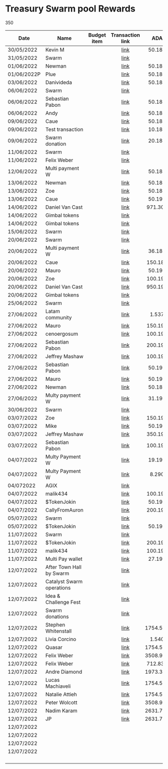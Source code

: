 # Treasury Swarm pool Rewards

350

<table><thead><tr><th>Date</th><th>Name</th><th data-type="select">Budget item</th><th align="center">Transaction link</th><th align="center">ADA out</th><th align="center">ADA in</th><th>ADA Balance</th><th>Gimbals Out</th><th>Gimbals In</th><th>Gimbals Balance</th><th>AGIX in</th><th>AGIX out</th><th>AGIX Balance</th></tr></thead><tbody><tr><td>30/05/2022</td><td>Kevin M</td><td></td><td align="center"><a href="https://raw.githubusercontent.com/treasuryguild/treasury-v3/main/Transactions/Swarm/Fund8/Treasury-Swarm-pool-Rewards/Bounty/1653931081216-Kevin-M.json">link</a></td><td align="center">50.188865</td><td align="center"></td><td>1860.081169</td><td>50</td><td></td><td>49440.00</td><td></td><td></td><td></td></tr><tr><td>31/05/2022</td><td>Swarm</td><td></td><td align="center"><a href="https://raw.githubusercontent.com/treasuryguild/treasury-v3/main/Transactions/Swarm/Fund8/Treasury-Swarm-pool-Rewards/Incoming/1654021803957-Swarm.json">link</a></td><td align="center"></td><td align="center">385.715206</td><td>2245.796375</td><td></td><td></td><td></td><td></td><td></td><td></td></tr><tr><td>01/06/2022</td><td>Newman</td><td></td><td align="center"><a href="https://raw.githubusercontent.com/treasuryguild/treasury-v3/main/Transactions/Swarm/Fund8/Treasury-Swarm-pool-Rewards/Bounty/1654083958362-Newman.json">link</a></td><td align="center">50.187105</td><td align="center"></td><td>2195.609270</td><td>50</td><td></td><td>49390.00</td><td></td><td></td><td></td></tr><tr><td>01/06/2022P</td><td>Plue</td><td></td><td align="center"><a href="https://raw.githubusercontent.com/treasuryguild/treasury-v3/main/Transactions/Swarm/Fund8/Treasury-Swarm-pool-Rewards/Bounty/1654084392808-Plue.json">link</a></td><td align="center">50.187017</td><td align="center"></td><td>2145.422253</td><td>50</td><td></td><td>49340.00</td><td></td><td></td><td></td></tr><tr><td>03/06/2022</td><td>Danivideda</td><td></td><td align="center"><a href="https://raw.githubusercontent.com/treasuryguild/treasury-v3/main/Transactions/Swarm/Fund8/Treasury-Swarm-pool-Rewards/Bounty/1654253716307-Danivideda.json">link</a></td><td align="center">50.189481</td><td align="center"></td><td>2095.232772</td><td>50</td><td></td><td>49290.00</td><td></td><td></td><td></td></tr><tr><td>06/06/2022</td><td>Swarm</td><td></td><td align="center"><a href="https://raw.githubusercontent.com/treasuryguild/treasury-v3/main/Transactions/Swarm/Fund8/Treasury-Swarm-pool-Rewards/Incoming/1654491293953-Swarm.json">link</a></td><td align="center"></td><td align="center">447.863276</td><td>2543.096048</td><td></td><td></td><td></td><td></td><td></td><td></td></tr><tr><td>06/06/2022</td><td>Sebastian Pabon</td><td></td><td align="center"><a href="https://raw.githubusercontent.com/treasuryguild/treasury-v3/main/Transactions/Swarm/Fund8/Treasury-Swarm-pool-Rewards/Bounty/1654524026485-Sebastian-Pabon.json">link</a></td><td align="center">50.187325</td><td align="center"></td><td>2492.908723</td><td>50</td><td></td><td>49240.00</td><td></td><td></td><td></td></tr><tr><td>06/06/2022</td><td>Andy</td><td></td><td align="center"><a href="https://raw.githubusercontent.com/treasuryguild/treasury-v3/main/Transactions/Swarm/Fund8/Treasury-Swarm-pool-Rewards/Bounty/1654524515805-Andy.json">link</a></td><td align="center">50.186841</td><td align="center"></td><td>2442.721882</td><td>50</td><td></td><td>49190.00</td><td></td><td></td><td></td></tr><tr><td>09/06/2022</td><td>Caue</td><td></td><td align="center"><a href="https://raw.githubusercontent.com/treasuryguild/treasury-v3/main/Transactions/Swarm/Fund8/Treasury-Swarm-pool-Rewards/Bounty/1654749939844-Caue.json">link</a></td><td align="center">50.186797</td><td align="center"></td><td>2392.535085</td><td>50</td><td></td><td>49140.00</td><td></td><td></td><td></td></tr><tr><td>09/06/2022</td><td>Test transaction</td><td></td><td align="center"><a href="https://raw.githubusercontent.com/treasuryguild/treasury-v3/main/Transactions/Swarm/Fund8/Treasury-Swarm-pool-Rewards/Other/1654781130290-Test-transaction.json">link</a></td><td align="center">10.187193</td><td align="center"></td><td>2382.347892</td><td>100</td><td></td><td>49040.00</td><td></td><td></td><td></td></tr><tr><td>09/06/2022</td><td>Swarm donation</td><td></td><td align="center"><a href="https://raw.githubusercontent.com/treasuryguild/treasury-v3/main/Transactions/Swarm/Fund8/Treasury-Swarm-pool-Rewards/Other/1654782510637-Swarm-Donation.json">link</a></td><td align="center">20.183321</td><td align="center"></td><td>2362.164571</td><td></td><td></td><td></td><td></td><td></td><td></td></tr><tr><td>11/06/2022</td><td>Swarm</td><td></td><td align="center"><a href="https://raw.githubusercontent.com/treasuryguild/treasury-v3/main/Transactions/Swarm/Fund8/Treasury-Swarm-pool-Rewards/Incoming/1654964793674-Swarm.json">link</a></td><td align="center"></td><td align="center">530.873491</td><td>22893.038062</td><td></td><td></td><td></td><td></td><td></td><td></td></tr><tr><td>11/06/2022</td><td>Felix Weber</td><td></td><td align="center"><a href="https://raw.githubusercontent.com/treasuryguild/treasury-v3/main/Transactions/Swarm/Fund8/Treasury-Swarm-pool-Rewards/Incoming/1654965370674-Felix-Weber.json">link</a></td><td align="center"></td><td align="center">1.344798</td><td>2894.382860</td><td></td><td></td><td></td><td>10000</td><td></td><td>10000</td></tr><tr><td>12/06/2022</td><td>Multi payment W</td><td></td><td align="center"><a href="https://raw.githubusercontent.com/treasuryguild/treasury-v3/main/Transactions/Swarm/Fund8/Treasury-Swarm-pool-Rewards/Swarm-Contributors/1655053971822-Multi-payment-wallet.json">link</a></td><td align="center">50.188249</td><td align="center"></td><td>2844.194611</td><td>7050</td><td></td><td>41990.00</td><td></td><td></td><td></td></tr><tr><td>13/06/2022</td><td>Newman</td><td></td><td align="center"><a href="https://raw.githubusercontent.com/treasuryguild/treasury-v3/main/Transactions/Swarm/Fund8/Treasury-Swarm-pool-Rewards/Bounty/1655094863734-Newman.json">link</a></td><td align="center">50.188205</td><td align="center"></td><td>2794.006406</td><td>75</td><td></td><td>41915.00</td><td></td><td></td><td></td></tr><tr><td>13/06/2022</td><td>Zoe</td><td></td><td align="center"><a href="https://raw.githubusercontent.com/treasuryguild/treasury-v3/main/Transactions/Swarm/Fund8/Treasury-Swarm-pool-Rewards/Bounty/1655095359255-Zoe.json">link</a></td><td align="center">50.186577</td><td align="center"></td><td>2743.819829</td><td>50</td><td></td><td>41865.00</td><td></td><td></td><td></td></tr><tr><td>13/06/2022</td><td>Caue</td><td></td><td align="center"><a href="https://raw.githubusercontent.com/treasuryguild/treasury-v3/main/Transactions/Swarm/Fund8/Treasury-Swarm-pool-Rewards/Bounty/1655095865873-Caue.json">link</a></td><td align="center">50.196961</td><td align="center"></td><td>2693.622868</td><td>50</td><td></td><td>41815.00</td><td></td><td>50</td><td>9950.00</td></tr><tr><td>14/06/2022</td><td>Daniel Van Cast</td><td></td><td align="center"><a href="https://raw.githubusercontent.com/treasuryguild/treasury-v3/main/Transactions/Swarm/Fund8/Treasury-Swarm-pool-Rewards/Bounty/1655186797822-Daniel-Van-Cast.json">link</a></td><td align="center">971.308160</td><td align="center"></td><td>1722.314708</td><td>250</td><td></td><td>41565.00</td><td></td><td></td><td></td></tr><tr><td>14/06/2022</td><td>Gimbal tokens</td><td></td><td align="center"><a href="https://raw.githubusercontent.com/treasuryguild/treasury-v3/main/Transactions/Swarm/Fund8/Treasury-Swarm-pool-Rewards/Incoming/1655270108927-Gimbal-tokens.json">link</a></td><td align="center"></td><td align="center">1.344798</td><td>1723.659506</td><td></td><td>50000</td><td>91565.00</td><td></td><td></td><td></td></tr><tr><td>14/06/2022</td><td>Gimbal tokens</td><td></td><td align="center"><a href="https://raw.githubusercontent.com/treasuryguild/treasury-v3/main/Transactions/Swarm/Fund8/Treasury-Swarm-pool-Rewards/Incoming/1655270743453-Gimbal-tokens.json">link</a></td><td align="center"></td><td align="center">1.344798</td><td>1725.004304</td><td></td><td>5000</td><td>96565.00</td><td></td><td></td><td></td></tr><tr><td>15/06/2022</td><td>Swarm</td><td></td><td align="center"><a href="https://raw.githubusercontent.com/treasuryguild/treasury-v3/main/Transactions/Swarm/Fund8/Treasury-Swarm-pool-Rewards/Incoming/1655527610766-Swarm.json">link</a></td><td align="center"></td><td align="center">364.123158</td><td>2089.127462</td><td></td><td></td><td></td><td></td><td></td><td></td></tr><tr><td>20/06/2022</td><td>Swarm</td><td></td><td align="center"><a href="https://raw.githubusercontent.com/treasuryguild/treasury-v3/main/Transactions/Swarm/Fund8/Treasury-Swarm-pool-Rewards/Incoming/1655700996286-Swarm.json">link</a></td><td align="center"></td><td align="center">568.998731</td><td>2658.126193</td><td></td><td></td><td></td><td></td><td></td><td></td></tr><tr><td>20/06/2022</td><td>Multi payment W</td><td></td><td align="center"><a href="https://raw.githubusercontent.com/treasuryguild/treasury-v3/main/Transactions/Swarm/Fund8/Treasury-Swarm-pool-Rewards/Swarm-Contributors/1655703544981-Swarm-Multi-Payment-Wallet.json">link</a></td><td align="center">36.189789</td><td align="center"></td><td>2621.936404</td><td>2700</td><td></td><td>93865.00</td><td></td><td></td><td></td></tr><tr><td>20/06/2022</td><td>Caue</td><td></td><td align="center"><a href="https://raw.githubusercontent.com/treasuryguild/treasury-v3/main/Transactions/Swarm/Fund8/Treasury-Swarm-pool-Rewards/Bounty/1655706621684-Caue.json">link</a></td><td align="center">150.189701</td><td align="center"></td><td>2471.746703</td><td>150</td><td></td><td>93715.00</td><td></td><td></td><td></td></tr><tr><td>20/06/2022</td><td>Mauro</td><td></td><td align="center"><a href="https://raw.githubusercontent.com/treasuryguild/treasury-v3/main/Transactions/Swarm/Fund8/Treasury-Swarm-pool-Rewards/Bounty/1655707056883-Mauro.json">link</a></td><td align="center">50.197269</td><td align="center"></td><td>2421.549434</td><td>50</td><td></td><td>93665.00</td><td></td><td>50</td><td>9900.00</td></tr><tr><td>20/06/2022</td><td>Zoe</td><td></td><td align="center"><a href="https://raw.githubusercontent.com/treasuryguild/treasury-v3/main/Transactions/Swarm/Fund8/Treasury-Swarm-pool-Rewards/Bounty/1655707509204-Zoe.json">link</a></td><td align="center">100.191681</td><td align="center"></td><td>2321.357753</td><td>100</td><td></td><td>93565.00</td><td></td><td>100</td><td>9800.00</td></tr><tr><td>20/06/2022</td><td>Daniel Van Cast</td><td></td><td align="center"><a href="https://raw.githubusercontent.com/treasuryguild/treasury-v3/main/Transactions/Swarm/Fund8/Treasury-Swarm-pool-Rewards/Bounty/1655707944890-Daniel-Van-Cast.json">link</a></td><td align="center">950.197401</td><td align="center"></td><td>1371.160352</td><td>250</td><td></td><td>93315.00</td><td></td><td></td><td></td></tr><tr><td>20/06/2022</td><td>Gimbal tokens</td><td></td><td align="center"><a href="https://raw.githubusercontent.com/treasuryguild/treasury-v3/main/Transactions/Swarm/Fund8/Treasury-Swarm-pool-Rewards/Incoming/1656301927732-Gimbal-Tokens.json">link</a></td><td align="center"></td><td align="center">2</td><td>1373.160352</td><td></td><td>50000</td><td>143315.00</td><td></td><td></td><td></td></tr><tr><td>25/06/2022</td><td>Swarm</td><td></td><td align="center"><a href="https://raw.githubusercontent.com/treasuryguild/treasury-v3/main/Transactions/Swarm/Fund8/Treasury-Swarm-pool-Rewards/Incoming/1656302409326-Swarm.json">link</a></td><td align="center"></td><td align="center">364.067485</td><td>1737.227837</td><td></td><td></td><td></td><td></td><td></td><td></td></tr><tr><td>27/06/2022</td><td>Latam community</td><td></td><td align="center"><a href="https://raw.githubusercontent.com/treasuryguild/treasury-v3/main/Transactions/Swarm/Fund8/Treasury-Swarm-pool-Rewards/Swarm-Contributors/1656302829050-Latam-Community.json">link</a></td><td align="center">1.537721</td><td align="center"></td><td>1735.690116</td><td>50000</td><td></td><td>93315.00</td><td></td><td></td><td></td></tr><tr><td>27/06/2022</td><td>Mauro</td><td></td><td align="center"><a href="https://raw.githubusercontent.com/treasuryguild/treasury-v3/main/Transactions/Swarm/Fund8/Treasury-Swarm-pool-Rewards/Bounty/1656303636338-Mauro.json">link</a></td><td align="center">150.191109</td><td align="center"></td><td>1585.499007</td><td>150</td><td></td><td>93165.00</td><td></td><td>150</td><td>9650.00</td></tr><tr><td>27/06/2022</td><td>cenoergosum</td><td></td><td align="center"><a href="https://raw.githubusercontent.com/treasuryguild/treasury-v3/main/Transactions/Swarm/Fund8/Treasury-Swarm-pool-Rewards/Bounty/1656304174076-cenoergosum.json">link</a></td><td align="center">100.197621</td><td align="center"></td><td>1485.301386</td><td>100</td><td></td><td>93065.00</td><td></td><td>100</td><td>9550.00</td></tr><tr><td>27/06/2022</td><td>Sebastian Pabon</td><td></td><td align="center"><a href="https://raw.githubusercontent.com/treasuryguild/treasury-v3/main/Transactions/Swarm/Fund8/Treasury-Swarm-pool-Rewards/Bounty/1656304842545-Sebastian-Pabon.json">link</a></td><td align="center">200.192033</td><td align="center"></td><td>1285.109353</td><td>200</td><td></td><td>92865.00</td><td></td><td>200</td><td>9350.00</td></tr><tr><td>27/06/2022</td><td>Jeffrey Mashaw</td><td></td><td align="center"><a href="https://raw.githubusercontent.com/treasuryguild/treasury-v3/main/Transactions/Swarm/Fund8/Treasury-Swarm-pool-Rewards/Bounty/1656305335479-Jeffrey-Mashaw.json">link</a></td><td align="center">100.191769</td><td align="center"></td><td>1184.917584</td><td>100</td><td></td><td>92765.00</td><td></td><td>100</td><td>9250.00</td></tr><tr><td>27/06/2022</td><td>Sebastian Pabon</td><td></td><td align="center"><a href="https://raw.githubusercontent.com/treasuryguild/treasury-v3/main/Transactions/Swarm/Fund8/Treasury-Swarm-pool-Rewards/Bounty/1656305676072-Sebastian-Pabon.json">link</a></td><td align="center">50.191505</td><td align="center"></td><td>1134.726079</td><td>50</td><td></td><td>92715.00</td><td></td><td>50</td><td>9200.00</td></tr><tr><td>27/06/2022</td><td>Mauro</td><td></td><td align="center"><a href="https://raw.githubusercontent.com/treasuryguild/treasury-v3/main/Transactions/Swarm/Fund8/Treasury-Swarm-pool-Rewards/Bounty/1656306185470-Mauro.json">link</a></td><td align="center">50.194673</td><td align="center"></td><td>1084.531406</td><td>50</td><td></td><td>92665.00</td><td></td><td></td><td></td></tr><tr><td>27/06/2022</td><td>Newman</td><td></td><td align="center"><a href="https://raw.githubusercontent.com/treasuryguild/treasury-v3/main/Transactions/Swarm/Fund8/Treasury-Swarm-pool-Rewards/Bounty/1656306625166-Newman.json">link</a></td><td align="center">50.188689</td><td align="center"></td><td>1034.342717</td><td>50</td><td></td><td>92615.00</td><td></td><td></td><td></td></tr><tr><td>27/06/2022</td><td>Multy payment W</td><td></td><td align="center"><a href="https://raw.githubusercontent.com/treasuryguild/treasury-v3/main/Transactions/Swarm/Fund8/Treasury-Swarm-pool-Rewards/Swarm-Contributors/1656308905743-Swarm-Multi-Payment-Wallet.json">link</a></td><td align="center">31.190625</td><td align="center"></td><td>1003.152092</td><td>2500</td><td></td><td>90115.00</td><td></td><td></td><td></td></tr><tr><td>30/06/2022</td><td>Swarm</td><td></td><td align="center"><a href="https://raw.githubusercontent.com/treasuryguild/treasury-v3/main/Transactions/Swarm/Fund8/Treasury-Swarm-pool-Rewards/Incoming/1656564663915-Swarm.json">link</a></td><td align="center"></td><td align="center">444.783158</td><td>1447.935250</td><td></td><td></td><td></td><td></td><td></td><td></td></tr><tr><td>03/07/2022</td><td>Zoe</td><td></td><td align="center"><a href="https://raw.githubusercontent.com/treasuryguild/treasury-v3/main/Transactions/Swarm/Fund8/Treasury-Swarm-pool-Rewards/Bounty/1656827030619-Zoe.json">link</a></td><td align="center">150.192121</td><td align="center"></td><td>1297.743129</td><td>150</td><td></td><td>89965.00</td><td></td><td>150</td><td>9050.00</td></tr><tr><td>03/07/2022</td><td>Mike</td><td></td><td align="center"><a href="https://raw.githubusercontent.com/treasuryguild/treasury-v3/main/Transactions/Swarm/Fund8/Treasury-Swarm-pool-Rewards/Bounty/1656827577725-Mike.json">link</a></td><td align="center">50.191505</td><td align="center"></td><td>1247.551624</td><td>50</td><td></td><td>89915.00</td><td></td><td>50</td><td>9000.00</td></tr><tr><td>03/07/2022</td><td>Jeffrey Mashaw</td><td></td><td align="center"><a href="https://raw.githubusercontent.com/treasuryguild/treasury-v3/main/Transactions/Swarm/Fund8/Treasury-Swarm-pool-Rewards/Bounty/1656827928077-Jeffrey-Mashaw.json">link</a></td><td align="center">350.197797</td><td align="center"></td><td>897.353827</td><td>350</td><td></td><td>89565.00</td><td></td><td>350</td><td>8650.00</td></tr><tr><td>03/07/2022</td><td>Sebastian Pabon</td><td></td><td align="center"><a href="https://raw.githubusercontent.com/treasuryguild/treasury-v3/main/Transactions/Swarm/Fund8/Treasury-Swarm-pool-Rewards/Bounty/1656828305733-Sebastian-Pabon.json">link</a></td><td align="center">100.191813</td><td align="center"></td><td>797.162014</td><td>100</td><td></td><td>89465.00</td><td></td><td>100</td><td>8550.00</td></tr><tr><td>04/07/2022</td><td>Multy Payment W</td><td></td><td align="center"><a href="https://raw.githubusercontent.com/treasuryguild/treasury-v3/main/Transactions/Swarm/Fund8/Treasury-Swarm-pool-Rewards/Swarm-Contributors/1656913429339-Multi-payment-wallet.json">link</a></td><td align="center">19.196081</td><td align="center"></td><td>779.310731</td><td>4000</td><td></td><td>85465.00</td><td></td><td></td><td></td></tr><tr><td>04/07/2022</td><td>Multy Payment W</td><td></td><td align="center"><a href="https://raw.githubusercontent.com/treasuryguild/treasury-v3/main/Transactions/Swarm/Fund8/Treasury-Swarm-pool-Rewards/Swarm-Contributors/1656915485613-Multi-payment-wallet.json">link</a></td><td align="center">8.290229</td><td align="center"></td><td>769.690502</td><td>600</td><td></td><td>84865.00</td><td></td><td></td><td></td></tr><tr><td>04/072022</td><td>AGIX</td><td></td><td align="center"><a href="https://raw.githubusercontent.com/treasuryguild/treasury-v3/main/Transactions/Swarm/Fund8/Treasury-Swarm-pool-Rewards/Incoming/1656956774985-AGIX.json">link</a></td><td align="center"></td><td align="center">1.344798</td><td>771.020502</td><td></td><td></td><td></td><td>2500</td><td></td><td>11050.00</td></tr><tr><td>04/07/2022</td><td>malik434</td><td></td><td align="center"><a href="https://raw.githubusercontent.com/treasuryguild/treasury-v3/main/Transactions/Swarm/Fund8/Treasury-Swarm-pool-Rewards/Bounty/1656957419765-malik434.json">link</a></td><td align="center">100.191417</td><td align="center"></td><td>670.829085</td><td>100</td><td></td><td>84765.00</td><td></td><td>100</td><td>10950.00</td></tr><tr><td>04/07/2022</td><td>$TokenJokin</td><td></td><td align="center"><a href="https://raw.githubusercontent.com/treasuryguild/treasury-v3/main/Transactions/Swarm/Fund8/Treasury-Swarm-pool-Rewards/Bounty/1656957893924-%24TokenJokin.json">link</a></td><td align="center">50.191285</td><td align="center"></td><td>620.637800</td><td>50</td><td></td><td>84715.00</td><td></td><td>50</td><td>10900.00</td></tr><tr><td>04/07/2022</td><td>CallyFromAuron</td><td></td><td align="center"><a href="https://raw.githubusercontent.com/treasuryguild/treasury-v3/main/Transactions/Swarm/Fund8/Treasury-Swarm-pool-Rewards/Bounty/1656958502069-CallyFromAuron.json">link</a></td><td align="center">200.191637</td><td align="center"></td><td>420.446163</td><td>200</td><td></td><td>84515.00</td><td></td><td>50</td><td>10850.00</td></tr><tr><td>05/07/2022</td><td>Swarm</td><td></td><td align="center"><a href="https://raw.githubusercontent.com/treasuryguild/treasury-v3/main/Transactions/Swarm/Fund8/Treasury-Swarm-pool-Rewards/Incoming/1657002434094-Swarm.json">link</a></td><td align="center"></td><td align="center">363.106040</td><td>783.552203</td><td></td><td></td><td></td><td></td><td></td><td></td></tr><tr><td>05/07/2022</td><td>$TokenJokin</td><td></td><td align="center"><a href="https://raw.githubusercontent.com/treasuryguild/treasury-v3/main/Transactions/Swarm/Fund8/Treasury-Swarm-pool-Rewards/Bounty/1657002704318-%24TokenJokin.json">link</a></td><td align="center">50.197269</td><td align="center"></td><td>733.354934</td><td>50</td><td></td><td>84465.00</td><td></td><td>50</td><td>10800.00</td></tr><tr><td>11/07/2022</td><td>Swarm</td><td></td><td align="center"><a href="https://raw.githubusercontent.com/treasuryguild/treasury-v3/main/Transactions/Swarm/Fund8/Treasury-Swarm-pool-Rewards/Incoming/1657512745466-Swarm.json">link</a></td><td align="center"></td><td align="center">382.911840</td><td>1116.266774</td><td></td><td></td><td></td><td></td><td></td><td></td></tr><tr><td>11/07/2022</td><td>$TokenJokin</td><td></td><td align="center"><a href="https://raw.githubusercontent.com/treasuryguild/treasury-v3/main/Transactions/Swarm/Fund8/Treasury-Swarm-pool-Rewards/Bounty/1657513684775-%24TokenJokin.json">link</a></td><td align="center">200.197577</td><td align="center"></td><td>916.069197</td><td>200</td><td></td><td>84265.00</td><td></td><td>200</td><td>10600.00</td></tr><tr><td>11/07/2022</td><td>malik434</td><td></td><td align="center"><a href="https://raw.githubusercontent.com/treasuryguild/treasury-v3/main/Transactions/Swarm/Fund8/Treasury-Swarm-pool-Rewards/Bounty/1657516090870-malik434.json">link</a></td><td align="center">100.192385</td><td align="center"></td><td>815.876812</td><td>200</td><td></td><td>84065.00</td><td></td><td>100</td><td>10500.00</td></tr><tr><td>11/07/2022</td><td>Multi Pay wallet</td><td></td><td align="center"><a href="https://raw.githubusercontent.com/treasuryguild/treasury-v3/main/Transactions/Swarm/Fund8/Treasury-Swarm-pool-Rewards/Treasury-Guild-Multi-Payment-Wallet/1657523632811-Swarm-and-Snet-community.json">link</a></td><td align="center">27.191461</td><td align="center"></td><td>788.685351</td><td>2200</td><td></td><td>81865</td><td></td><td></td><td></td></tr><tr><td>12/07/2022</td><td>After Town Hall by Swarm</td><td></td><td align="center"><a href="https://raw.githubusercontent.com/treasuryguild/treasury-v3/main/Transactions/Swarm/Fund8/Treasury-Swarm-pool-Rewards/Incoming/1657643631256-After-Town-Hall-by-Swarm.json">link</a></td><td align="center"></td><td align="center">20505.931805</td><td>21294.617156</td><td></td><td></td><td></td><td></td><td></td><td></td></tr><tr><td>12/07/2022</td><td>Catalyst Swarm operations</td><td></td><td align="center"><a href="https://raw.githubusercontent.com/treasuryguild/treasury-v3/main/Transactions/Swarm/Fund8/Treasury-Swarm-pool-Rewards/Incoming/1657644493104-Catalyst-Swarm-operations.json">link</a></td><td align="center"></td><td align="center">4907.290980</td><td>26201.908136</td><td></td><td></td><td></td><td></td><td></td><td></td></tr><tr><td>12/07/2022</td><td>Idea &#x26; Challenge Fest</td><td></td><td align="center"><a href="https://raw.githubusercontent.com/treasuryguild/treasury-v3/main/Transactions/Swarm/Fund8/Treasury-Swarm-pool-Rewards/Incoming/1657645289964-Idea-and-Challenge-Fest">link</a></td><td align="center"></td><td align="center">12569.107856</td><td>38771.015992</td><td></td><td></td><td></td><td></td><td></td><td></td></tr><tr><td>12/07/2022</td><td>Swarm donations</td><td></td><td align="center"><a href="https://raw.githubusercontent.com/treasuryguild/treasury-v3/main/Transactions/Swarm/Fund8/Treasury-Swarm-pool-Rewards/Incoming/1657646078407-Swarm-donations.json">link</a></td><td align="center"></td><td align="center">435.825875</td><td>39206.841867</td><td></td><td></td><td></td><td></td><td></td><td></td></tr><tr><td>12/07/2022</td><td>Stephen Whitenstall</td><td></td><td align="center"><a href="https://raw.githubusercontent.com/treasuryguild/treasury-v3/main/Transactions/Swarm/Fund8/Treasury-Swarm-pool-Rewards/Swarm-Contributors/1657649678183-Stephen-Whitenstall.json">link</a></td><td align="center">1754.583102</td><td align="center"></td><td>37452.258765</td><td>1000</td><td></td><td>80865.00</td><td></td><td></td><td></td></tr><tr><td>12/07/2022</td><td>Livia Corcino</td><td></td><td align="center"><a href="https://raw.githubusercontent.com/treasuryguild/treasury-v3/main/Transactions/Swarm/Fund8/Treasury-Swarm-pool-Rewards/Swarm-Contributors/1657650626517-Livia-Corcino.json">link</a></td><td align="center">1.540537</td><td align="center"></td><td>37450.718228</td><td>1000</td><td></td><td>79865.00</td><td></td><td></td><td></td></tr><tr><td>12/07/2022</td><td>Quasar</td><td></td><td align="center"><a href="https://raw.githubusercontent.com/treasuryguild/treasury-v3/main/Transactions/Swarm/Fund8/Treasury-Swarm-pool-Rewards/Swarm-Contributors/1657650970893-Quasar.json">link</a></td><td align="center">1754.576502</td><td align="center"></td><td>35696.141726</td><td>1000</td><td></td><td>78865.00</td><td></td><td></td><td></td></tr><tr><td>12/07/2022</td><td>Felix Weber</td><td></td><td align="center"><a href="https://raw.githubusercontent.com/treasuryguild/treasury-v3/main/Transactions/Swarm/Fund8/Treasury-Swarm-pool-Rewards/Swarm-Contributors/1657651380109-Felix-Weber.json">link</a></td><td align="center">3508.962643</td><td align="center"></td><td>32187.179083</td><td>1000</td><td></td><td>77865.00</td><td></td><td></td><td></td></tr><tr><td>12/07/2022</td><td>Felix Weber</td><td></td><td align="center"><a href="https://raw.githubusercontent.com/treasuryguild/treasury-v3/main/Transactions/Swarm/Fund8/Treasury-Swarm-pool-Rewards/Comm-Org-Tools/1657652012130-Felix-Weber.json">link</a></td><td align="center">712.834115</td><td align="center"></td><td>31474.344968</td><td></td><td></td><td></td><td></td><td></td><td></td></tr><tr><td>12/07/2022</td><td>Andre Diamond</td><td></td><td align="center"><a href="https://raw.githubusercontent.com/treasuryguild/treasury-v3/main/Transactions/Swarm/Fund8/Treasury-Swarm-pool-Rewards/Swarm-Contributors/1657652579741-Andre-Diamond.json">link</a></td><td align="center">1973.349443</td><td align="center"></td><td>29500.995525</td><td>1000</td><td></td><td>76865.00</td><td></td><td></td><td></td></tr><tr><td>12/07/2022</td><td>Lucas Machiaveli</td><td></td><td align="center"><a href="https://raw.githubusercontent.com/treasuryguild/treasury-v3/main/Transactions/Swarm/Fund8/Treasury-Swarm-pool-Rewards/Swarm-Contributors/1657653067795-Lucas-Machiaveli.json">link</a></td><td align="center">1754.576986</td><td align="center"></td><td>27746.418539</td><td>1000</td><td></td><td>75865.00</td><td></td><td></td><td></td></tr><tr><td>12/07/2022</td><td>Natalie Attieh</td><td></td><td align="center"><a href="https://raw.githubusercontent.com/treasuryguild/treasury-v3/main/Transactions/Swarm/Fund8/Treasury-Swarm-pool-Rewards/Swarm-Contributors/1657653463823-Natalie-Attieh.json">link</a></td><td align="center">1754.576854</td><td align="center"></td><td>25991.841685</td><td>1000</td><td></td><td>74865.00</td><td></td><td></td><td></td></tr><tr><td>12/07/2022</td><td>Peter Wolcott</td><td></td><td align="center"><a href="https://raw.githubusercontent.com/treasuryguild/treasury-v3/main/Transactions/Swarm/Fund8/Treasury-Swarm-pool-Rewards/Swarm-Contributors/1657653933952-Peter-Wolcott.json">link</a></td><td align="center">3508.962731</td><td align="center"></td><td>22482.878954</td><td>1000</td><td></td><td>73865.00</td><td></td><td></td><td></td></tr><tr><td>12/07/2022</td><td>Nadim Karam</td><td></td><td align="center"><a href="https://raw.githubusercontent.com/treasuryguild/treasury-v3/main/Transactions/Swarm/Fund8/Treasury-Swarm-pool-Rewards/Swarm-Contributors/1657654324283-Nadim-Karam.json">link</a></td><td align="center">2631.769528</td><td align="center"></td><td>19851.109426</td><td>1000</td><td></td><td>72865.00</td><td></td><td></td><td></td></tr><tr><td>12/07/2022</td><td>JP</td><td></td><td align="center"><a href="https://raw.githubusercontent.com/treasuryguild/treasury-v3/main/Transactions/Swarm/Fund8/Treasury-Swarm-pool-Rewards/Swarm-Contributors/1657654657079-JP.json">link</a></td><td align="center">2631.775160</td><td align="center"></td><td>17219.334266</td><td>1000</td><td></td><td>71865.00</td><td></td><td></td><td></td></tr><tr><td>12/07/2022</td><td></td><td></td><td align="center"></td><td align="center"></td><td align="center"></td><td></td><td></td><td></td><td></td><td></td><td></td><td></td></tr><tr><td>12/07/2022</td><td></td><td></td><td align="center"></td><td align="center"></td><td align="center"></td><td></td><td></td><td></td><td></td><td></td><td></td><td></td></tr><tr><td>12/07/2022</td><td></td><td></td><td align="center"></td><td align="center"></td><td align="center"></td><td></td><td></td><td></td><td></td><td></td><td></td><td></td></tr><tr><td>12/07/2022</td><td></td><td></td><td align="center"></td><td align="center"></td><td align="center"></td><td></td><td></td><td></td><td></td><td></td><td></td><td></td></tr><tr><td></td><td></td><td></td><td align="center"></td><td align="center"></td><td align="center"></td><td></td><td></td><td></td><td></td><td></td><td></td><td></td></tr><tr><td></td><td></td><td></td><td align="center"></td><td align="center"></td><td align="center"></td><td></td><td></td><td></td><td></td><td></td><td></td><td></td></tr><tr><td></td><td></td><td></td><td align="center"></td><td align="center"></td><td align="center"></td><td></td><td></td><td></td><td></td><td></td><td></td><td></td></tr><tr><td></td><td></td><td></td><td align="center"></td><td align="center"></td><td align="center"></td><td></td><td></td><td></td><td></td><td></td><td></td><td></td></tr></tbody></table>
